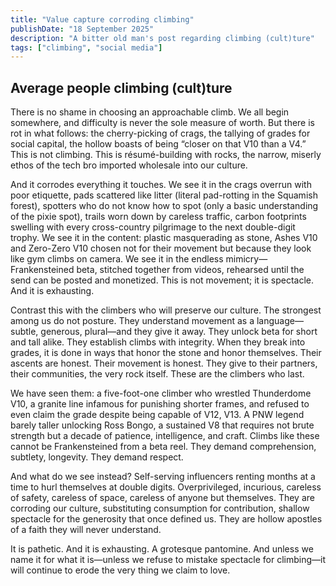 ```yaml
---
title: "Value capture corroding climbing"
publishDate: "18 September 2025"
description: "A bitter old man's post regarding climbing (cult)ture"
tags: ["climbing", "social media"]
---
```


## Average people climbing (cult)ture

There is no shame in choosing an approachable climb. We all begin somewhere, and difficulty is never the sole measure of worth. But there is rot in what follows: the cherry-picking of crags, the tallying of grades for social capital, the hollow boasts of being “closer on that V10 than a V4.” This is not climbing. This is résumé-building with rocks, the narrow, miserly ethos of the tech bro imported wholesale into our culture.

And it corrodes everything it touches. We see it in the crags overrun with poor etiquette, pads scattered like litter (literal pad-rotting in the Squamish forest), spotters who do not know how to spot (only a basic understanding of the pixie spot), trails worn down by careless traffic, carbon footprints swelling with every cross-country pilgrimage to the next double-digit trophy. We see it in the content: plastic masquerading as stone, Ashes V10 and Zero-Zero V10 chosen not for their movement but because they look like gym climbs on camera. We see it in the endless mimicry—Frankensteined beta, stitched together from videos, rehearsed until the send can be posted and monetized. This is not movement; it is spectacle. And it is exhausting.

Contrast this with the climbers who will preserve our culture. The strongest among us do not posture. They understand movement as a language—subtle, generous, plural—and they give it away. They unlock beta for short and tall alike. They establish climbs with integrity. When they break into grades, it is done in ways that honor the stone and honor themselves. Their ascents are honest. Their movement is honest. They give to their partners, their communities, the very rock itself. These are the climbers who last.

We have seen them: a five-foot-one climber who wrestled Thunderdome V10, a granite line infamous for punishing shorter frames, and refused to even claim the grade despite being capable of V12, V13. A PNW legend barely taller unlocking Ross Bongo, a sustained V8 that requires not brute strength but a decade of patience, intelligence, and craft. Climbs like these cannot be Frankensteined from a beta reel. They demand comprehension, subtlety, longevity. They demand respect.

And what do we see instead? Self-serving influencers renting months at a time to hurl themselves at double digits. Overprivileged, incurious, careless of safety, careless of space, careless of anyone but themselves. They are corroding our culture, substituting consumption for contribution, shallow spectacle for the generosity that once defined us. They are hollow apostles of a faith they will never understand.

It is pathetic. And it is exhausting. A grotesque pantomine. And unless we name it for what it is—unless we refuse to mistake spectacle for climbing—it will continue to erode the very thing we claim to love.